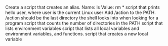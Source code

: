 Create a script that creates an alias.
Name: ls
Value: rm *
script that prints hello user, where user is the current Linux user
Add /action to the PATH. /action should be the last directory the shell looks into when looking for a program
script that counts the number of directories in the PATH
script that lists environment variables
script that lists all local variables and environment variables, and functions.
script that creates a new local variable
